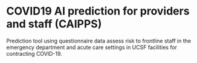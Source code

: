 # COVID19 AI prediction for providers and staff (CAIPPS)
Prediction tool using questionnaire data assess risk to frontline staff in the emergency department and acute care settings in UCSF facilities for contracting COVID-19.  
